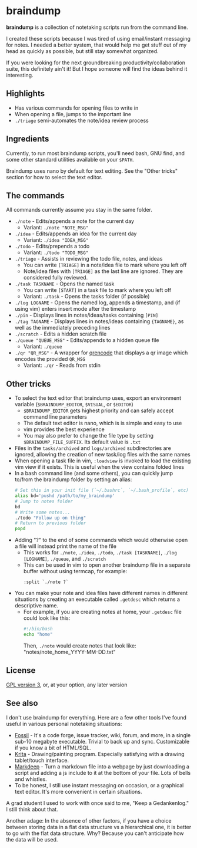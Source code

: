 # braindump

**braindump** is a collection of notetaking scripts run from the command line.

I created these scripts because I was tired of using email/instant messaging for notes. I needed a better system, that would help me get stuff out of my head as quickly as possible, but still stay somewhat organized.

If you were looking for the next groundbreaking productivity/collaboration suite, this definitely ain't it! But I hope someone will find the ideas behind it interesting.

## Highlights

- Has various commands for opening files to write in
- When opening a file, jumps to the important line
- `./triage` semi-automates the note/idea review process

## Ingredients

Currently, to run most braindump scripts, you'll need bash, GNU find, and some other standard utilities available on your `$PATH`.

Braindump uses nano by default for text editing. See the "Other tricks" section for how to select the text editor.

## The commands

All commands currently assume you stay in the same folder.

- `./note` - Edits/appends a note for the current day
    - Variant: `./note "NOTE_MSG"`
- `./idea` - Edits/appends an idea for the current day
    - Variant: `./idea "IDEA_MSG"`
- `./todo` - Edits/prepends a todo
    - Variant: `./todo "TODO_MSG"`
- `./triage` - Assists in reviewing the todo file, notes, and ideas
    - You can write `[TRIAGE]` in a note/idea file to mark where you left off
    - Note/idea files with `[TRIAGE]` as the last line are ignored. They are considered fully reviewed.
- `./task TASKNAME` - Opens the named task
    - You can write `[START]` in a task file to mark where you left off
    - Variant: `./task` - Opens the tasks folder (if possible)
- `./log LOGNAME` - Opens the named log, appends a timestamp, and (if using vim) enters insert mode after the timestamp
- `./pin` - Displays lines in notes/ideas/tasks containing `[PIN]`
- `./tag TAGNAME` - Displays lines in notes/ideas containing `{TAGNAME}`, as well as the immediately preceding lines
- `./scratch` - Edits a hidden scratch file
- `./queue "QUEUE_MSG"` - Edits/appends to a hidden queue file
    - Variant: `./queue`
- `./qr "QR_MSG"` - A wrapper for [qrencode](https://fukuchi.org/works/qrencode/index.html.en) that displays a qr image which encodes the provided `QR_MSG`
    - Variant: `./qr` - Reads from stdin

## Other tricks

- To select the text editor that braindump uses, export an environment variable (`$BRAINDUMP_EDITOR`, `$VISUAL`, or `$EDITOR`)
    - `$BRAINDUMP_EDITOR` gets highest priority and can safely accept command line parameters
    - The default text editor is nano, which is is simple and easy to use
    - vim provides the best experience
    - You may also prefer to change the file type by setting `$BRAINDUMP_FILE_SUFFIX`. Its default value is `.txt`
- Files in the `tasks/archived` and `logs/archived` subdirectories are ignored, allowing the creation of new task/log files with the same names
- When opening a task file in vim, `:loadview` is invoked to load the existing vim view if it exists. This is useful when the view contains folded lines
- In a bash command line (and some others), you can quickly jump to/from the braindump folder by setting an alias:
    ```bash
    # Set this in your init file (`~/.bashrc`, `~/.bash_profile`, etc)
    alias bd='pushd /path/to/my_braindump'
    # Jump to notes folder
    bd
    # Write some notes...
    ./todo "Follow up on thing"
    # Return to previous folder
    popd
    ```
- Adding "?" to the end of some commands which would otherwise open a file will instead print the name of the file
    - This works for `./note`, `./idea`, `./todo`, `./task [TASKNAME]`, `./log [LOGNAME]`, `./queue`, and `./scratch`
    - This can be used in vim to open another braindump file in a separate buffer without using termcap, for example:
        ```vim
        :split `./note ?`
        ```
- You can make your note and idea files have different names in different situations by creating an executable called `.getdesc` which returns a descriptive name.
    - For example, if you are creating notes at home, your `.getdesc` file could look like this:
        ```bash
        #!/bin/bash
        echo "home"
        ```
      Then, `./note` would create notes that look like: "notes/note_home_YYYY-MM-DD.txt"

## License

[GPL version 3](https://www.gnu.org/licenses/gpl-3.0.html), or, at your option, any later version

## See also

I don't use braindump for everything. Here are a few other tools I've found useful in various personal notetaking situations:

- [Fossil](https://fossil-scm.org/) - It's a code forge, issue tracker, wiki, forum, and more, in a single sub-10 megabyte executable. Trivial to back up and sync. Customizable if you know a bit of HTML/SQL.
- [Krita](https://krita.org/) - Drawing/painting program. Especially satisfying with a drawing tablet/touch interface.
- [Markdeep](https://casual-effects.com/markdeep/) - Turn a markdown file into a webpage by just downloading a script and adding a js include to it at the bottom of your file. Lots of bells and whistles.
- To be honest, I still use instant messaging on occasion, or a graphical text editor. It's more convenient in certain situations.

A grad student I used to work with once said to me, "Keep a Gedankenlog." I still think about that.

Another adage: In the absence of other factors, if you have a choice between storing data in a flat data structure vs a hierarchical one, it is better to go with the flat data structure. Why? Because you can't anticipate how the data will be used.
